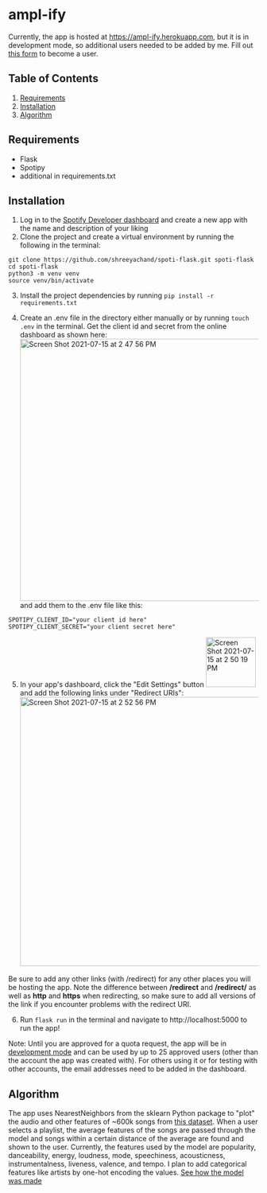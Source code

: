 # ampl-ify

Currently, the app is hosted at https://ampl-ify.herokuapp.com, but it is in development mode, so additional users needed to be added by me. Fill out [this form](https://docs.google.com/forms/d/e/1FAIpQLSeM8OUUgS0DQAx4xq5SjVxpz9AOIOKRWag70q6s8yDkpxwxhw/viewform) to become a user.

## Table of Contents
1. [Requirements](https://github.com/shreeyachand/ampl-ify#requirements)
2. [Installation](https://github.com/shreeyachand/ampl-ify#installation)
3. [Algorithm](https://github.com/shreeyachand/ampl-ify#algorithm)

## Requirements
- Flask
- Spotipy
- additional in requirements.txt

## Installation
1. Log in to the [Spotify Developer dashboard](https://developer.spotify.com/dashboard/applications) and create a new app with the name and description of your liking
2. Clone the project and create a virtual environment by running the following in the terminal:
```
git clone https://github.com/shreeyachand/spoti-flask.git spoti-flask
cd spoti-flask
python3 -m venv venv
source venv/bin/activate
```
3. Install the project dependencies by running ```pip install -r requirements.txt```

4. Create an .env file in the directory either manually or by running ```touch .env``` in the terminal. Get the client id and secret from the online dashboard as shown here: <br> <img width="527" alt="Screen Shot 2021-07-15 at 2 47 56 PM" src="https://user-images.githubusercontent.com/76849512/125841169-80d21bc9-010b-43bf-9844-cd33ef85ee1f.png"> <br> and add them to the .env file like this:

```
SPOTIPY_CLIENT_ID="your client id here"
SPOTIPY_CLIENT_SECRET="your client secret here"
```
5. In your app's dashboard, click the "Edit Settings" button <img width="100" alt="Screen Shot 2021-07-15 at 2 50 19 PM" src="https://user-images.githubusercontent.com/76849512/125841477-0211e73c-a3f2-4016-8752-420717d89f58.png"> and add the following links under "Redirect URIs": <br> <img width="541" alt="Screen Shot 2021-07-15 at 2 52 56 PM" src="https://user-images.githubusercontent.com/76849512/125841766-a60a925f-bb37-4f00-a634-27050e212722.png">

Be sure to add any other links (with /redirect) for any other places you will be hosting the app. Note the difference between **/redirect** and **/redirect/** as well as **http** and **https** when redirecting, so make sure to add all versions of the link if you encounter problems with the redirect URI.

6. Run ```flask run``` in the terminal and navigate to http://localhost:5000 to run the app!

Note: Until you are approved for a quota request, the app will be in [development mode](https://developer.spotify.com/community/news/2021/05/27/improving-the-developer-and-user-experience-for-third-party-apps/) and can be used by up to 25 approved users (other than the account the app was created with). For others using it or for testing with other accounts, the email addresses need to be added in the dashboard.

## Algorithm
The app uses NearestNeighbors from the sklearn Python package to "plot" the audio and other features of ~600k songs from [this dataset](https://www.kaggle.com/yamaerenay/spotify-dataset-19212020-160k-tracks?select=tracks.csv). When a user selects a playlist, the average features of the songs are passed through the model and songs within a certain distance of the average are found and shown to the user. Currently, the features used by the model are popularity, danceability, energy, loudness, mode, speechiness, acousticness, instrumentalness, liveness, valence, and tempo. I plan to add categorical features like artists by one-hot encoding the values. [See how the model was made](https://github.com/shreeyachand/ampl-ify/blob/main/ModelingTracks.ipynb)
